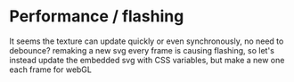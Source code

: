 # Performance / flashing
It seems the texture can update quickly or even synchronously, no need to debounce?
remaking a new svg every frame is causing flashing, so let's instead update the embedded svg with CSS variables, but make a new one each frame for webGL

# 
